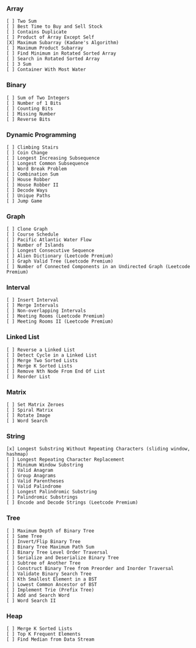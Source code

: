 ### Array
    [ ] Two Sum
    [ ] Best Time to Buy and Sell Stock
    [ ] Contains Duplicate
    [ ] Product of Array Except Self
    [X] Maximum Subarray (Kadane's Algorithm)
    [ ] Maximum Product Subarray
    [ ] Find Minimum in Rotated Sorted Array
    [ ] Search in Rotated Sorted Array
    [ ] 3 Sum
    [ ] Container With Most Water

### Binary
    [ ] Sum of Two Integers
    [ ] Number of 1 Bits
    [ ] Counting Bits
    [ ] Missing Number
    [ ] Reverse Bits

### Dynamic Programming
    [ ] Climbing Stairs
    [ ] Coin Change
    [ ] Longest Increasing Subsequence
    [ ] Longest Common Subsequence
    [ ] Word Break Problem
    [ ] Combination Sum
    [ ] House Robber
    [ ] House Robber II
    [ ] Decode Ways
    [ ] Unique Paths
    [ ] Jump Game

### Graph
    [ ] Clone Graph
    [ ] Course Schedule
    [ ] Pacific Atlantic Water Flow
    [ ] Number of Islands
    [ ] Longest Consecutive Sequence
    [ ] Alien Dictionary (Leetcode Premium)
    [ ] Graph Valid Tree (Leetcode Premium)
    [ ] Number of Connected Components in an Undirected Graph (Leetcode Premium)
 
 ### Interval
    [ ] Insert Interval
    [ ] Merge Intervals
    [ ] Non-overlapping Intervals
    [ ] Meeting Rooms (Leetcode Premium)
    [ ] Meeting Rooms II (Leetcode Premium)

### Linked List
    [ ] Reverse a Linked List
    [ ] Detect Cycle in a Linked List
    [ ] Merge Two Sorted Lists
    [ ] Merge K Sorted Lists
    [ ] Remove Nth Node From End Of List
    [ ] Reorder List

### Matrix
    [ ] Set Matrix Zeroes
    [ ] Spiral Matrix
    [ ] Rotate Image
    [ ] Word Search

### String
    [x] Longest Substring Without Repeating Characters (sliding window, hashmap)
    [ ] Longest Repeating Character Replacement
    [ ] Minimum Window Substring
    [ ] Valid Anagram
    [ ] Group Anagrams
    [ ] Valid Parentheses
    [ ] Valid Palindrome
    [ ] Longest Palindromic Substring
    [ ] Palindromic Substrings
    [ ] Encode and Decode Strings (Leetcode Premium)

### Tree
    [ ] Maximum Depth of Binary Tree
    [ ] Same Tree
    [ ] Invert/Flip Binary Tree
    [ ] Binary Tree Maximum Path Sum
    [ ] Binary Tree Level Order Traversal
    [ ] Serialize and Deserialize Binary Tree
    [ ] Subtree of Another Tree
    [ ] Construct Binary Tree from Preorder and Inorder Traversal
    [ ] Validate Binary Search Tree
    [ ] Kth Smallest Element in a BST
    [ ] Lowest Common Ancestor of BST
    [ ] Implement Trie (Prefix Tree)
    [ ] Add and Search Word
    [ ] Word Search II

### Heap
    [ ] Merge K Sorted Lists
    [ ] Top K Frequent Elements
    [ ] Find Median from Data Stream